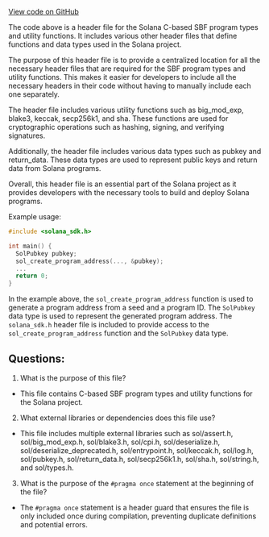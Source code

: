 [View code on GitHub](https://github.com/solana-labs/solana/blob/master/sdk/sbf/c/inc/solana_sdk.h)

The code above is a header file for the Solana C-based SBF program types and utility functions. It includes various other header files that define functions and data types used in the Solana project. 

The purpose of this header file is to provide a centralized location for all the necessary header files that are required for the SBF program types and utility functions. This makes it easier for developers to include all the necessary headers in their code without having to manually include each one separately. 

The header file includes various utility functions such as big_mod_exp, blake3, keccak, secp256k1, and sha. These functions are used for cryptographic operations such as hashing, signing, and verifying signatures. 

Additionally, the header file includes various data types such as pubkey and return_data. These data types are used to represent public keys and return data from Solana programs. 

Overall, this header file is an essential part of the Solana project as it provides developers with the necessary tools to build and deploy Solana programs. 

Example usage:

```c
#include <solana_sdk.h>

int main() {
  SolPubkey pubkey;
  sol_create_program_address(..., &pubkey);
  ...
  return 0;
}
```

In the example above, the `sol_create_program_address` function is used to generate a program address from a seed and a program ID. The `SolPubkey` data type is used to represent the generated program address. The `solana_sdk.h` header file is included to provide access to the `sol_create_program_address` function and the `SolPubkey` data type.
## Questions: 
 1. What is the purpose of this file?
- This file contains C-based SBF program types and utility functions for the Solana project.

2. What external libraries or dependencies does this file use?
- This file includes multiple external libraries such as sol/assert.h, sol/big_mod_exp.h, sol/blake3.h, sol/cpi.h, sol/deserialize.h, sol/deserialize_deprecated.h, sol/entrypoint.h, sol/keccak.h, sol/log.h, sol/pubkey.h, sol/return_data.h, sol/secp256k1.h, sol/sha.h, sol/string.h, and sol/types.h.

3. What is the purpose of the `#pragma once` statement at the beginning of the file?
- The `#pragma once` statement is a header guard that ensures the file is only included once during compilation, preventing duplicate definitions and potential errors.